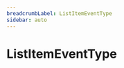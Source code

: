 ```yaml
---
breadcrumbLabel: ListItemEventType
sidebar: auto
---
```


# ListItemEventType

<ProxySummary/>

<ApiDocs/>
